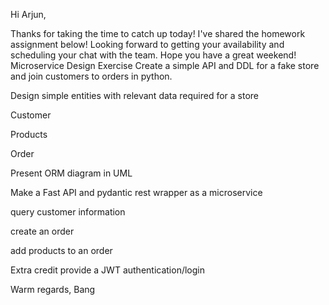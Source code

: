 Hi Arjun,

Thanks for taking the time to catch up today! I've shared the homework assignment below! Looking forward to getting your availability and scheduling your chat with the team. Hope you have a great weekend!
Microservice Design Exercise
Create a simple API and DDL for a fake store and join customers to orders in python.

Design simple entities with relevant data required for a store

Customer

Products

Order

Present ORM diagram in UML

Make a Fast API and pydantic rest wrapper as a microservice

query customer information

create an order

add products to an order

Extra credit provide a JWT authentication/login


Warm regards,
Bang
